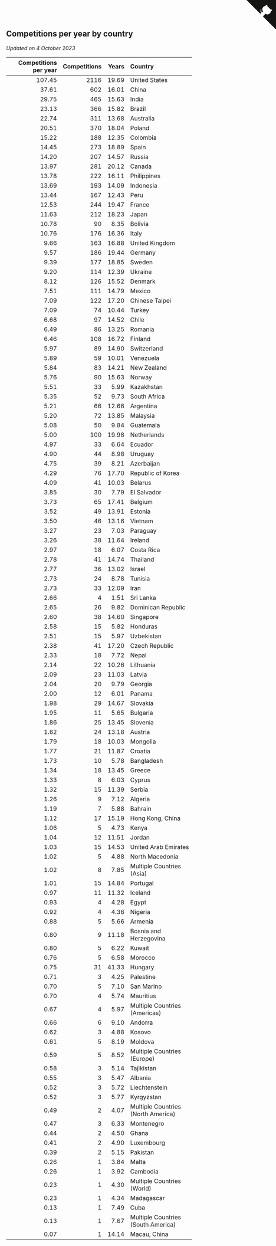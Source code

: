 ## Competitions per year by country

*Updated on  4 October 2023*

| Competitions per year | Competitions | Years | Country |
| ---: | ---: | ---: | :--- |
| 107.45 | 2116 | 19.69 | United States |
| 37.61 | 602 | 16.01 | China |
| 29.75 | 465 | 15.63 | India |
| 23.13 | 366 | 15.82 | Brazil |
| 22.74 | 311 | 13.68 | Australia |
| 20.51 | 370 | 18.04 | Poland |
| 15.22 | 188 | 12.35 | Colombia |
| 14.45 | 273 | 18.89 | Spain |
| 14.20 | 207 | 14.57 | Russia |
| 13.97 | 281 | 20.12 | Canada |
| 13.78 | 222 | 16.11 | Philippines |
| 13.69 | 193 | 14.09 | Indonesia |
| 13.44 | 167 | 12.43 | Peru |
| 12.53 | 244 | 19.47 | France |
| 11.63 | 212 | 18.23 | Japan |
| 10.78 | 90 | 8.35 | Bolivia |
| 10.76 | 176 | 16.36 | Italy |
| 9.66 | 163 | 16.88 | United Kingdom |
| 9.57 | 186 | 19.44 | Germany |
| 9.39 | 177 | 18.85 | Sweden |
| 9.20 | 114 | 12.39 | Ukraine |
| 8.12 | 126 | 15.52 | Denmark |
| 7.51 | 111 | 14.79 | Mexico |
| 7.09 | 122 | 17.20 | Chinese Taipei |
| 7.09 | 74 | 10.44 | Turkey |
| 6.68 | 97 | 14.52 | Chile |
| 6.49 | 86 | 13.25 | Romania |
| 6.46 | 108 | 16.72 | Finland |
| 5.97 | 89 | 14.90 | Switzerland |
| 5.89 | 59 | 10.01 | Venezuela |
| 5.84 | 83 | 14.21 | New Zealand |
| 5.76 | 90 | 15.63 | Norway |
| 5.51 | 33 | 5.99 | Kazakhstan |
| 5.35 | 52 | 9.73 | South Africa |
| 5.21 | 66 | 12.66 | Argentina |
| 5.20 | 72 | 13.85 | Malaysia |
| 5.08 | 50 | 9.84 | Guatemala |
| 5.00 | 100 | 19.98 | Netherlands |
| 4.97 | 33 | 6.64 | Ecuador |
| 4.90 | 44 | 8.98 | Uruguay |
| 4.75 | 39 | 8.21 | Azerbaijan |
| 4.29 | 76 | 17.70 | Republic of Korea |
| 4.09 | 41 | 10.03 | Belarus |
| 3.85 | 30 | 7.79 | El Salvador |
| 3.73 | 65 | 17.41 | Belgium |
| 3.52 | 49 | 13.91 | Estonia |
| 3.50 | 46 | 13.16 | Vietnam |
| 3.27 | 23 | 7.03 | Paraguay |
| 3.26 | 38 | 11.64 | Ireland |
| 2.97 | 18 | 6.07 | Costa Rica |
| 2.78 | 41 | 14.74 | Thailand |
| 2.77 | 36 | 13.02 | Israel |
| 2.73 | 24 | 8.78 | Tunisia |
| 2.73 | 33 | 12.09 | Iran |
| 2.66 | 4 | 1.51 | Sri Lanka |
| 2.65 | 26 | 9.82 | Dominican Republic |
| 2.60 | 38 | 14.60 | Singapore |
| 2.58 | 15 | 5.82 | Honduras |
| 2.51 | 15 | 5.97 | Uzbekistan |
| 2.38 | 41 | 17.20 | Czech Republic |
| 2.33 | 18 | 7.72 | Nepal |
| 2.14 | 22 | 10.26 | Lithuania |
| 2.09 | 23 | 11.03 | Latvia |
| 2.04 | 20 | 9.79 | Georgia |
| 2.00 | 12 | 6.01 | Panama |
| 1.98 | 29 | 14.67 | Slovakia |
| 1.95 | 11 | 5.65 | Bulgaria |
| 1.86 | 25 | 13.45 | Slovenia |
| 1.82 | 24 | 13.18 | Austria |
| 1.79 | 18 | 10.03 | Mongolia |
| 1.77 | 21 | 11.87 | Croatia |
| 1.73 | 10 | 5.78 | Bangladesh |
| 1.34 | 18 | 13.45 | Greece |
| 1.33 | 8 | 6.03 | Cyprus |
| 1.32 | 15 | 11.39 | Serbia |
| 1.26 | 9 | 7.12 | Algeria |
| 1.19 | 7 | 5.88 | Bahrain |
| 1.12 | 17 | 15.19 | Hong Kong, China |
| 1.06 | 5 | 4.73 | Kenya |
| 1.04 | 12 | 11.51 | Jordan |
| 1.03 | 15 | 14.53 | United Arab Emirates |
| 1.02 | 5 | 4.88 | North Macedonia |
| 1.02 | 8 | 7.85 | Multiple Countries (Asia) |
| 1.01 | 15 | 14.84 | Portugal |
| 0.97 | 11 | 11.32 | Iceland |
| 0.93 | 4 | 4.28 | Egypt |
| 0.92 | 4 | 4.36 | Nigeria |
| 0.88 | 5 | 5.66 | Armenia |
| 0.80 | 9 | 11.18 | Bosnia and Herzegovina |
| 0.80 | 5 | 6.22 | Kuwait |
| 0.76 | 5 | 6.58 | Morocco |
| 0.75 | 31 | 41.33 | Hungary |
| 0.71 | 3 | 4.25 | Palestine |
| 0.70 | 5 | 7.10 | San Marino |
| 0.70 | 4 | 5.74 | Mauritius |
| 0.67 | 4 | 5.97 | Multiple Countries (Americas) |
| 0.66 | 6 | 9.10 | Andorra |
| 0.62 | 3 | 4.88 | Kosovo |
| 0.61 | 5 | 8.19 | Moldova |
| 0.59 | 5 | 8.52 | Multiple Countries (Europe) |
| 0.58 | 3 | 5.14 | Tajikistan |
| 0.55 | 3 | 5.47 | Albania |
| 0.52 | 3 | 5.72 | Liechtenstein |
| 0.52 | 3 | 5.77 | Kyrgyzstan |
| 0.49 | 2 | 4.07 | Multiple Countries (North America) |
| 0.47 | 3 | 6.33 | Montenegro |
| 0.44 | 2 | 4.50 | Ghana |
| 0.41 | 2 | 4.90 | Luxembourg |
| 0.39 | 2 | 5.15 | Pakistan |
| 0.26 | 1 | 3.84 | Malta |
| 0.26 | 1 | 3.92 | Cambodia |
| 0.23 | 1 | 4.30 | Multiple Countries (World) |
| 0.23 | 1 | 4.34 | Madagascar |
| 0.13 | 1 | 7.49 | Cuba |
| 0.13 | 1 | 7.67 | Multiple Countries (South America) |
| 0.07 | 1 | 14.14 | Macau, China |


<a href="https://github.com/jonatanklosko/wca_statistics" class="github-corner" aria-label="View source on Github"><svg width="80" height="80" viewBox="0 0 250 250" style="fill:#151513; color:#fff; position: absolute; top: 0; border: 0; right: 0;" aria-hidden="true"><path d="M0,0 L115,115 L130,115 L142,142 L250,250 L250,0 Z"></path><path d="M128.3,109.0 C113.8,99.7 119.0,89.6 119.0,89.6 C122.0,82.7 120.5,78.6 120.5,78.6 C119.2,72.0 123.4,76.3 123.4,76.3 C127.3,80.9 125.5,87.3 125.5,87.3 C122.9,97.6 130.6,101.9 134.4,103.2" fill="currentColor" style="transform-origin: 130px 106px;" class="octo-arm"></path><path d="M115.0,115.0 C114.9,115.1 118.7,116.5 119.8,115.4 L133.7,101.6 C136.9,99.2 139.9,98.4 142.2,98.6 C133.8,88.0 127.5,74.4 143.8,58.0 C148.5,53.4 154.0,51.2 159.7,51.0 C160.3,49.4 163.2,43.6 171.4,40.1 C171.4,40.1 176.1,42.5 178.8,56.2 C183.1,58.6 187.2,61.8 190.9,65.4 C194.5,69.0 197.7,73.2 200.1,77.6 C213.8,80.2 216.3,84.9 216.3,84.9 C212.7,93.1 206.9,96.0 205.4,96.6 C205.1,102.4 203.0,107.8 198.3,112.5 C181.9,128.9 168.3,122.5 157.7,114.1 C157.9,116.9 156.7,120.9 152.7,124.9 L141.0,136.5 C139.8,137.7 141.6,141.9 141.8,141.8 Z" fill="currentColor" class="octo-body"></path></svg></a><style>.github-corner:hover .octo-arm{animation:octocat-wave 560ms ease-in-out}@keyframes octocat-wave{0%,100%{transform:rotate(0)}20%,60%{transform:rotate(-25deg)}40%,80%{transform:rotate(10deg)}}@media (max-width:500px){.github-corner:hover .octo-arm{animation:none}.github-corner .octo-arm{animation:octocat-wave 560ms ease-in-out}}</style>
